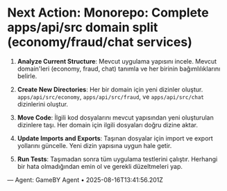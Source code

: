 # Next Action: Monorepo: Complete apps/api/src domain split (economy/fraud/chat services)

1. **Analyze Current Structure**: Mevcut uygulama yapısını incele. Mevcut domain'leri (economy, fraud, chat) tanımla ve her birinin bağımlılıklarını belirle.

2. **Create New Directories**: Her bir domain için yeni dizinler oluştur. `apps/api/src/economy`, `apps/api/src/fraud`, ve `apps/api/src/chat` dizinlerini oluştur.

3. **Move Code**: İlgili kod dosyalarını mevcut yapısından yeni oluşturulan dizinlere taşı. Her domain için ilgili dosyaları doğru dizine aktar.

4. **Update Imports and Exports**: Taşınan dosyalar için import ve export yollarını güncelle. Yeni dizin yapısına uygun hale getir.

5. **Run Tests**: Taşımadan sonra tüm uygulama testlerini çalıştır. Herhangi bir hata olmadığından emin ol ve gerekli düzeltmeleri yap.

— Agent: GameBY Agent • 2025-08-16T13:41:56.201Z
